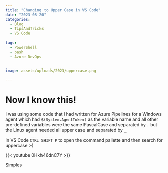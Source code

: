 ```yaml
---
title: "Changing to Upper Case in VS Code"
date: "2023-08-20"
categories:
  - Blog
  - TipsAndTricks
  - VS Code

tags:
  - PowerShell
  - bash
  - Azure DevOps


image: assets/uploads/2023/uppercase.png

---
```

# Now I know this!

I was using some code that I had written for Azure Pipelines for a Windows agent which had `$(System.AgentToken)` as the variable name and all other pre-defined variables were the same PascalCase and separated by `.` but the Linux agent needed all upper case and separated by `_`

In VS Code `CTRL SHIFT P` to open the command pallette and then search for uppercase :-)

{{< youtube 0Hkh46dnC7Y >}}

Simples